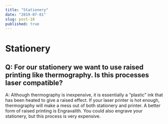 ```yaml
---
title: "Stationery"
date: "2019-07-01"
slug: post-18
published: true
---
```

<!-- markdownlint-disable MD033 -->

# Stationery
## Q: For our stationery we want to use raised printing like thermography. Is this processes laser compatible?
A: Although thermography is inexpensive, it is essentially a “plastic” ink that has been heated to give a raised effect. If your laser printer is hot enough, thermography will make a mess out of both stationery and printer. A better form of raised printing is Engravalith. You could also engrave your stationery, but this process is very expensive.